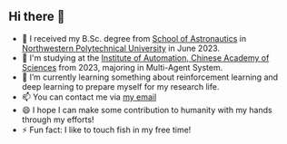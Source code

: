 ## Hi there 👋

<!--
**HongminZhao/HongminZhao** is a ✨ _special_ ✨ repository because its `README.md` (this file) appears on your GitHub profile.

Here are some ideas to get you started:
-->
- 🔭 I received my B.Sc. degree from [School of Astronautics](https://hangtian.nwpu.edu.cn/) in [Northwestern Polytechnical University](https://www.nwpu.edu.cn/) in June 2023. 
- 🔭 I'm studying at the [Institute of Automation, Chinese Academy of Sciences](http://www.ia.cas.cn/) from 2023, majoring in Multi-Agent System.
- 🌱 I’m currently learning something about reinforcement learning and deep learning to prepare myself for my research life.
- 📫 You can contact me via [my email](mailto:zhaohongmin2023@ia.ac.cn)
- 😄 I hope I can make some contribution to humanity with my hands through my efforts!
- ⚡ Fun fact: I like to touch fish in my free time!
